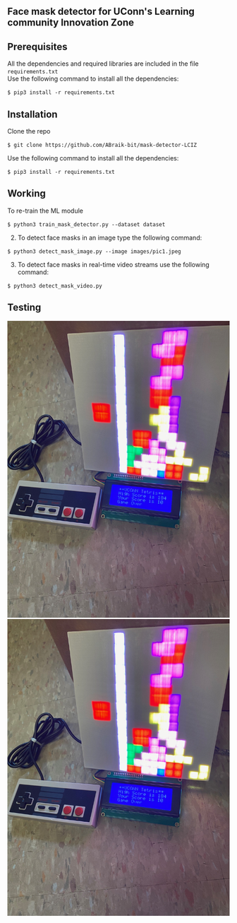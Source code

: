 ## Face mask detector for UConn's Learning community Innovation Zone

## Prerequisites

All the dependencies and required libraries are included in the file <code>requirements.txt</code>  
Use the following command to install all the dependencies:
```
$ pip3 install -r requirements.txt
```

## Installation
Clone the repo
```
$ git clone https://github.com/ABraik-bit/mask-detector-LCIZ
```
Use the following command to install all the dependencies:
```
$ pip3 install -r requirements.txt
```


## Working

To re-train the ML module
```
$ python3 train_mask_detector.py --dataset dataset
```

2. To detect face masks in an image type the following command: 
```
$ python3 detect_mask_image.py --image images/pic1.jpeg
```

3. To detect face masks in real-time video streams use the following command:
```
$ python3 detect_mask_video.py 
```
## Testing
![Mask On](https://github.com/ABraik-bit/Arduino-led-matrix-video-game/blob/master/Tetris.jpeg)
![Mask Off](https://github.com/ABraik-bit/Arduino-led-matrix-video-game/blob/master/Tetris.jpeg)

